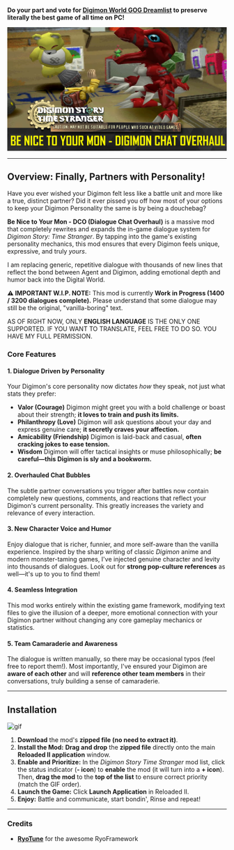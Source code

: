 **Do your part and vote for [Digimon World GOG Dreamlist](https://www.gog.com/dreamlist/game/digimon-world-1999) to preserve literally the best game of all time on PC!**

![img-1](/img/Banner.png)

-----

## **Overview: Finally, Partners with Personality!**

Have you ever wished your Digimon felt less like a battle unit and more like a true, distinct partner? Did it ever pissed you off how most of your options to keep your Digimon Personality the same is by being a douchebag?

**Be Nice to Your Mon - DCO (Dialogue Chat Overhaul)** is a massive mod that completely rewrites and expands the in-game dialogue system for *Digimon Story: Time Stranger*. By tapping into the game's existing personality mechanics, this mod ensures that every Digimon feels unique, expressive, and truly *yours*.

I am replacing generic, repetitive dialogue with thousands of new lines that reflect the bond between Agent and Digimon, adding emotional depth and humor back into the Digital World.

**⚠️ IMPORTANT W.I.P. NOTE:** This mod is currently **Work in Progress (1400 / 3200 dialogues complete).** Please understand that some dialogue may still be the original, "vanilla-boring" text. 

AS OF RIGHT NOW, ONLY **ENGLISH LANGUAGE** IS THE ONLY ONE SUPPORTED. IF YOU WANT TO TRANSLATE, FEEL FREE TO DO SO. YOU HAVE MY FULL PERMISSION.

### **Core Features**

#### **1. Dialogue Driven by Personality**
Your Digimon's core personality now dictates *how* they speak, not just what stats they prefer:

* **Valor (Courage)** Digimon might greet you with a bold challenge or boast about their strength; **it loves to train and push its limits.**
* **Philanthropy (Love)** Digimon will ask questions about your day and express genuine care; **it secretly craves your affection.**
* **Amicability (Friendship)** Digimon is laid-back and casual, **often cracking jokes to ease tension.**
* **Wisdom** Digimon will offer tactical insights or muse philosophically; **be careful—this Digimon is sly and a bookworm.**

#### **2. Overhauled Chat Bubbles**
The subtle partner conversations you trigger after battles now contain completely new questions, comments, and reactions that reflect your Digimon's current personality. This greatly increases the variety and relevance of every interaction.

#### **3. New Character Voice and Humor**
Enjoy dialogue that is richer, funnier, and more self-aware than the vanilla experience. Inspired by the sharp writing of classic *Digimon* anime and modern monster-taming games, I've injected genuine character and levity into thousands of dialogues. Look out for **strong pop-culture references** as well—it's up to you to find them!

#### **4. Seamless Integration**
This mod works entirely within the existing game framework, modifying text files to give the illusion of a deeper, more emotional connection with your Digimon partner without changing any core gameplay mechanics or statistics.

#### **5. Team Camaraderie and Awareness**
The dialogue is written manually, so there may be occasional typos (feel free to report them!). Most importantly, I've ensured your Digimon are **aware of each other** and will **reference other team members** in their conversations, truly building a sense of camaraderie.

---

## **Installation**

![gif](/img/Installation.gif)

1.  **Download** the mod's **zipped file (no need to extract it)**.
2.  **Install the Mod:** **Drag and drop** the **zipped file** directly onto the main **Reloaded II application** window.
3.  **Enable and Prioritize:** In the *Digimon Story Time Stranger* mod list, click the status indicator (**- icon**) to **enable** the mod (it will turn into a **+ icon**). Then, **drag the mod** to the **top of the list** to ensure correct priority (match the GIF order).
4.  **Launch the Game:** Click **Launch Application** in Reloaded II.
5.  **Enjoy:** Battle and communicate, start bondin', Rinse and repeat!

-----

### **Credits**

* **[RyoTune](https://gamebanana.com/members/2986979)** for the awesome RyoFramework